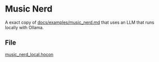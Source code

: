 # Music Nerd

A exact copy of [docs/examples/music_nerd.md](music_nerd.md) that uses an LLM that runs locally with Ollama.

## File

[music_nerd_local.hocon](../../../registries/basic/music_nerd_local.hocon)

